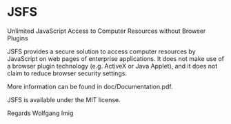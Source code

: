 JSFS
====

Unlimited JavaScript Access to Computer Resources without Browser Plugins

JSFS provides a secure solution to access computer resources by JavaScript on web pages of enterprise applications. It does not make use of a browser plugin technology (e.g. ActiveX or Java Applet), and it does not claim to reduce browser security settings. 

More information can be found in doc/Documentation.pdf.

JSFS is available under the MIT license.

Regards
Wolfgang Imig
